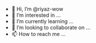 - 👋 Hi, I’m @riyaz-wow
- 👀 I’m interested in ...
- 🌱 I’m currently learning ...
- 💞️ I’m looking to collaborate on ...
- 📫 How to reach me ...

<!---
riyaz-wow/riyaz-wow is a ✨ special ✨ repository because its `README.md` (this file) appears on your GitHub profile.
You can click the Preview link to take a look at your changes.
--->
